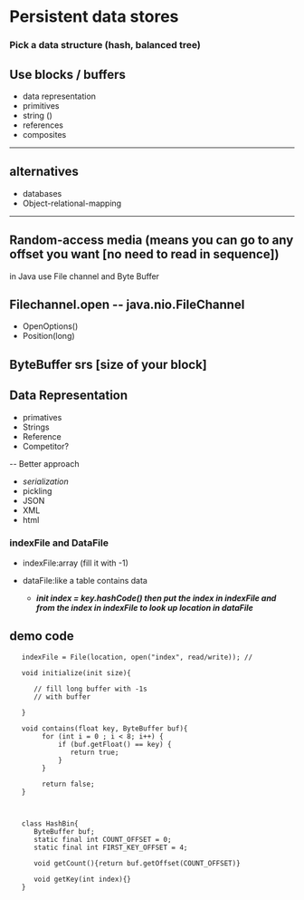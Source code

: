 # Persistent data stores 

### Pick a data structure (hash, balanced tree)

## Use blocks / buffers
   - data representation
   - primitives
   - string ()
   - references
   - composites
-----------------------------------------------------------------------------
## alternatives
   - databases
   - Object-relational-mapping
-----------------------------------------------------------------------------
## Random-access media (means you can go to any offset you want [no need to read in sequence])
in Java use File channel and Byte Buffer


## Filechannel.open -- java.nio.FileChannel

  - OpenOptions()
  - Position(long)


## ByteBuffer srs [size of your block]


## Data Representation
  - primatives
  - Strings
  - Reference
  - Competitor? 

  -- Better approach 
   - *serialization* 
   - pickling
   - JSON
   - XML
   - html


### indexFile and DataFile

- indexFile:array (fill it with -1)           
- dataFile:like a table contains data         
     
     - ***init index = key.hashCode() then put the index in indexFile and from the index in indexFile to look up location in dataFile***

## demo code
```
   indexFile = File(location, open("index", read/write)); //
   
   void initialize(init size){
   
      // fill long buffer with -1s
      // with buffer
      
   }
   
   void contains(float key, ByteBuffer buf){
        for (int i = 0 ; i < 8; i++) {
            if (buf.getFloat() == key) {
               return true;
            }
        }
        
        return false;
   }
   
   
```

```
   class HashBin{
      ByteBuffer buf;
      static final int COUNT_OFFSET = 0;
      static final int FIRST_KEY_OFFSET = 4;
      
      void getCount(){return buf.getOffset(COUNT_OFFSET)}
      
      void getKey(int index){}
   }
```






















